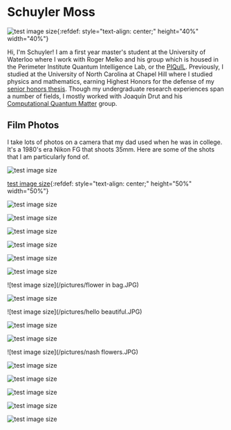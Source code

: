 # Schuyler Moss

![test image size](/pictures/gradpic.jpg){:refdef: style="text-align: center;" height="40%" width="40%"}


Hi, I'm Schuyler! I am a first year master's student at the University of Waterloo where I work with Roger Melko and his group which is housed in the Perimeter Institute Quantum Intelligence Lab, or the [PIQuIL](https://perimeterinstitute.ca/perimeter-institute-quantum-intelligence-lab-piquil). Previously, I studied at the University of North Carolina at Chapel Hill where I studied physics and mathematics, earning Highest Honors for the defense of my [senior honors thesis](https://cdr.lib.unc.edu/concern/honors_theses/kk91fs099). Though my undergraduate research experiences span a number of fields, I mostly worked with Joaquín Drut and his [Computational Quantum Matter](https://drut.web.unc.edu/) group.

 
## Film Photos

I take lots of photos on a camera that my dad used when he was in college. It's a 1980's era Nikon FG that shoots 35mm. Here are some of the shots that I am particularly fond of.

![test image size](/pictures/boats.JPG)

[test image size](/pictures/brunch.JPG){:refdef: style="text-align: center;" height="50%" width="50%"}

![test image size](/pictures/castro.JPG)

![test image size](/pictures/church.JPG)

![test image size](/pictures/classroom.JPG)

![test image size](/pictures/cows.JPG)

![test image size](/pictures/crow.JPG)

![test image size](/pictures/dune.JPG)

![test image size](/pictures/flower in bag.JPG)

![test image size](/pictures/happy.JPG)

![test image size](/pictures/hello beautiful.JPG)

![test image size](/pictures/horizon.JPG)

![test image size](/pictures/IMAC.JPG)

![test image size](/pictures/nash flowers.JPG)

![test image size](/pictures/planetarium.JPG)

![test image size](/pictures/protest.JPG)

![test image size](/pictures/quad.JPG)

![test image size](/pictures/stanford.JPG)

![test image size](/pictures/walkerworld.JPG)